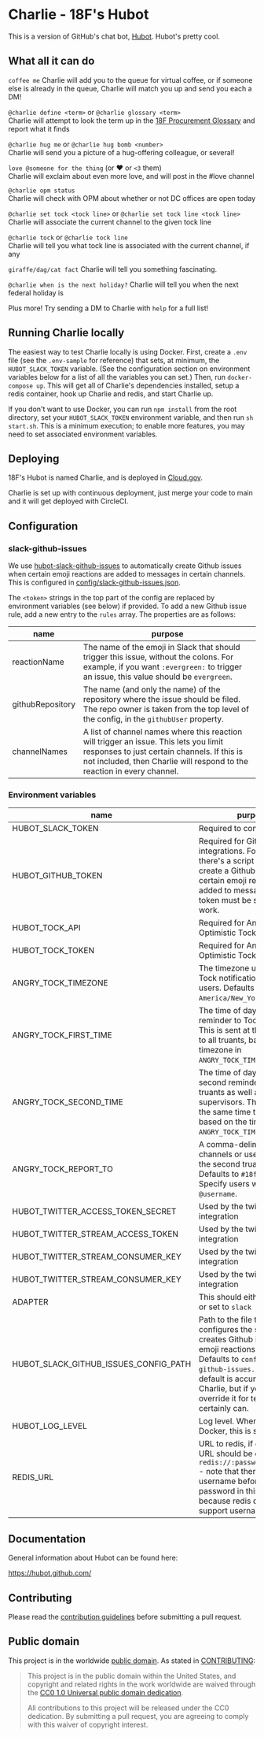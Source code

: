 # Charlie - 18F's Hubot

This is a version of GitHub's chat bot, [Hubot](https://hubot.github.com/). Hubot's pretty cool.

## What all it can do

`coffee me`
Charlie will add you to the queue for virtual coffee, or if someone else is
already in the queue, Charlie will match you up and send you each a DM!

`@charlie define <term>` or `@charlie glossary <term>`  
Charlie will attempt to look the term up in the
[18F Procurement Glossary](https://github.com/18f/procurement-glossary)
and report what it finds

`@charlie hug me` or `@charlie hug bomb <number>`  
Charlie will send you a picture of a hug-offering colleague, or several!

`love @someone for the thing` (or :heart: or `<3` them)  
Charlie will exclaim about even more love, and will post in the #love channel

`@charlie opm status`  
Charlie will check with OPM about whether or not DC offices are open today

`@charlie set tock <tock line>` or `@charlie set tock line <tock line>`  
Charlie will associate the current channel to the given tock line

`@charlie tock` or `@charlie tock line`  
Charlie will tell you what tock line is associated with the current channel, if any

`giraffe/dag/cat fact`
Charlie will tell you something fascinating.

`@charlie when is the next holiday?`
Charlie will tell you when the next federal holiday is

Plus more! Try sending a DM to Charlie with `help` for a full list!

## Running Charlie locally

The easiest way to test Charlie locally is using Docker. First, create a `.env` file
(see the `.env-sample` for reference) that sets, at minimum, the `HUBOT_SLACK_TOKEN`
variable. (See the configuration section on environment variables below for a list of
all the variables you can set.) Then, run `docker-compose up`. This will get all of
Charlie's dependencies installed, setup a redis container, hook up Charlie and redis,
and start Charlie up.

If you don't want to use Docker, you can run `npm install` from the root directory,
set your `HUBOT_SLACK_TOKEN` environment variable, and then run `sh start.sh`. This
is a minimum execution; to enable more features, you may need to set associated
environment variables.

## Deploying

18F's Hubot is named Charlie, and is deployed in [Cloud.gov](https://cloud.gov/).

Charlie is set up with continuous deployment, just merge your code to main and
it will get deployed with CircleCI.

## Configuration

### slack-github-issues

We use [hubot-slack-github-issues](https://github.com/mbland/hubot-slack-github-issues) to automatically create Github issues
when certain emoji reactions are added to messages in certain channels. This is configured in
[config/slack-github-issues.json](config/slack-github-issues.json).

The `<token>` strings in the top part of the config are replaced by environment variables (see below) if
provided. To add a new Github issue rule, add a new entry to the `rules` array. The properties are
as follows:

| name             | purpose                                                                                                                                                                                                         |
| ---------------- | --------------------------------------------------------------------------------------------------------------------------------------------------------------------------------------------------------------- |
| reactionName     | The name of the emoji in Slack that should trigger this issue, without the colons. For example, if you want `:evergreen:` to trigger an issue, this value should be `evergreen`.                                |
| githubRepository | The name (and only the name) of the repository where the issue should be filed. The repo owner is taken from the top level of the config, in the `githubUser` property.                                         |
| channelNames     | A list of channel names where this reaction will trigger an issue. This lets you limit responses to just certain channels. If this is not included, then Charlie will respond to the reaction in every channel. |

### Environment variables

| name                                  | purpose                                                                                                                                                                                                                                                     |
| ------------------------------------- | ----------------------------------------------------------------------------------------------------------------------------------------------------------------------------------------------------------------------------------------------------------- |
| HUBOT_SLACK_TOKEN                     | Required to connect to Slack.                                                                                                                                                                                                                               |
| HUBOT_GITHUB_TOKEN                    | Required for Github integrations. For example, there's a script that will create a Github issue when certain emoji reactions are added to messages. This token must be set for that to work.                                                                |
| HUBOT_TOCK_API                        | Required for Angry and Optimistic Tock bots.                                                                                                                                                                                                                |
| HUBOT_TOCK_TOKEN                      | Required for Angry and Optimistic Tock bots.                                                                                                                                                                                                                |
| ANGRY_TOCK_TIMEZONE                   | The timezone used for Angry Tock notifications for truant users. Defaults to `America/New_York` if unset.                                                                                                                                                   |
| ANGRY_TOCK_FIRST_TIME                 | The time of day for the first reminder to Tock truants. This is sent at the same time to all truants, based on the timezone in `ANGRY_TOCK_TIMEZONE`.                                                                                                       |
| ANGRY_TOCK_SECOND_TIME                | The time of day for the second reminder to Tock truants as well as supervisors. This is sent at the same time to all truants, based on the timezone in `ANGRY_TOCK_TIMEZONE`.                                                                               |
| ANGRY_TOCK_REPORT_TO                  | A comma-delimited list of channels or users to send the second truancy report to. Defaults to `#18f-supes`. Specify users with `@username`.                                                                                                                 |
| HUBOT_TWITTER_ACCESS_TOKEN_SECRET     | Used by the twitter stream integration                                                                                                                                                                                                                      |
| HUBOT_TWITTER_STREAM_ACCESS_TOKEN     | Used by the twitter stream integration                                                                                                                                                                                                                      |
| HUBOT_TWITTER_STREAM_CONSUMER_KEY     | Used by the twitter stream integration                                                                                                                                                                                                                      |
| HUBOT_TWITTER_STREAM_CONSUMER_KEY     | Used by the twitter stream integration                                                                                                                                                                                                                      |
| ADAPTER                               | This should either be omitted or set to `slack`                                                                                                                                                                                                             |
| HUBOT_SLACK_GITHUB_ISSUES_CONFIG_PATH | Path to the file that configures the script that creates Github issues when emoji reactions are added. Defaults to `config/slack-github-issues.json`. The default is accurate for Charlie, but if you needed to override it for testing, you certainly can. |
| HUBOT_LOG_LEVEL                       | Log level. When using Docker, this is set to `debug`.                                                                                                                                                                                                       |
| REDIS_URL                             | URL to redis, if desired. The URL should be of the form `redis://:password@host:port` - note that there is not a username before the password in this URL, because redis does not support usernames.                                                        |

## Documentation

General information about Hubot can be found here:

https://hubot.github.com/

## Contributing

Please read the [contribution guidelines](CONTRIBUTING.md) before submitting a
pull request.

## Public domain

This project is in the worldwide [public domain](LICENSE.md). As stated in [CONTRIBUTING](CONTRIBUTING.md):

> This project is in the public domain within the United States, and copyright and related
> rights in the work worldwide are waived through the
> [CC0 1.0 Universal public domain dedication](https://creativecommons.org/publicdomain/zero/1.0/).
>
> All contributions to this project will be released under the CC0 dedication. By submitting a pull
> request, you are agreeing to comply with this waiver of copyright interest.

